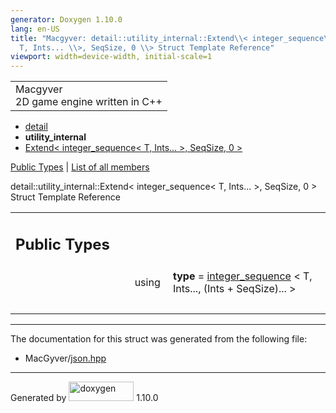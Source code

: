 ```yaml
---
generator: Doxygen 1.10.0
lang: en-US
title: "Macgyver: detail::utility_internal::Extend\\< integer_sequence\\<
  T, Ints... \\>, SeqSize, 0 \\> Struct Template Reference"
viewport: width=device-width, initial-scale=1
---
```


<div id="top">

<div id="titlearea">

<table data-cellspacing="0" data-cellpadding="0">
<colgroup>
<col style="width: 100%" />
</colgroup>
<tbody>
<tr id="projectrow" class="odd">
<td id="projectalign"><div id="projectname">
Macgyver
</div>
<div id="projectbrief">
2D game engine written in C++
</div></td>
</tr>
</tbody>
</table>

</div>

<div id="main-nav">

</div>

<div id="nav-path" class="navpath">

- <a href="namespacedetail.html" class="el">detail</a>
- **utility_internal**
- <a
  href="structdetail_1_1utility__internal_1_1_extend_3_01integer__sequence_3_01_t_00_01_ints_8_8_8_01_4_00_01_seq_size_00_010_01_4.html"
  class="el">Extend&lt; integer_sequence&lt; T, Ints... &gt;, SeqSize, 0
  &gt;</a>

</div>

</div>

<div class="header">

<div class="summary">

[Public Types](#pub-types) \| [List of all
members](structdetail_1_1utility__internal_1_1_extend_3_01integer__sequence_3_01_t_00_01_ints_8_8_8_01_4_ea552819f34af1e25d5ee63f5bfc0034.html)

</div>

<div class="headertitle">

<div class="title">

detail::utility_internal::Extend\< integer_sequence\< T, Ints... \>,
SeqSize, 0 \> Struct Template Reference

</div>

</div>

</div>

<div class="contents">

<table class="memberdecls">
<colgroup>
<col style="width: 50%" />
<col style="width: 50%" />
</colgroup>
<tbody>
<tr class="odd heading">
<td colspan="2"><h2 id="public-types" class="groupheader"><span
id="pub-types"></span> Public Types</h2></td>
</tr>
<tr id="r_a5b482bc7b9ea3354bd0bd54c24b00ecd"
class="even memitem:a5b482bc7b9ea3354bd0bd54c24b00ecd">
<td class="memItemLeft" style="text-align: right;"
data-valign="top"><span id="a5b482bc7b9ea3354bd0bd54c24b00ecd"></span>
using </td>
<td class="memItemRight" data-valign="bottom"><strong>type</strong> = <a
href="structdetail_1_1integer__sequence.html"
class="el">integer_sequence</a> &lt; T, Ints..., (Ints + SeqSize)...
&gt;</td>
</tr>
<tr class="odd separator:a5b482bc7b9ea3354bd0bd54c24b00ecd">
<td colspan="2" class="memSeparator"> </td>
</tr>
</tbody>
</table>

------------------------------------------------------------------------

The documentation for this struct was generated from the following file:

- MacGyver/<a href="json_8hpp_source.html" class="el">json.hpp</a>

</div>

------------------------------------------------------------------------

<span class="small">Generated
by [<img src="doxygen.svg" class="footer" width="104" height="31"
alt="doxygen" />](https://www.doxygen.org/index.html) 1.10.0</span>
